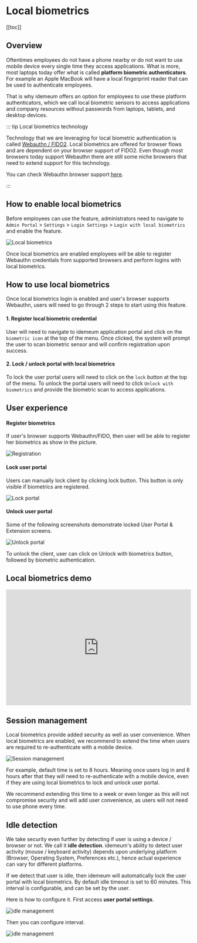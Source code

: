 # Local biometrics

[[toc]]

## Overview
Oftentimes employees do not have a phone nearby or do not want to use mobile device every single time they access applications. What is more, most laptops today offer what is called **platform biometric authenticators**. For example an Apple MacBook will have a local fingerprint reader that can be used to authenticate employees.

That is why idemeum offers an option for employees to use these platform authenticators, which we call local biometric sensors to access applications and company resources without passwords from laptops, tablets, and desktop devices.

::: tip Local biometrics technology

Technology that we are leveraging for local biometric authentication is called [Webauthn / FIDO2](https://fidoalliance.org/fido2/fido2-web-authentication-webauthn/). Local biometrics are offered for browser flows and are dependent on your browser support of FIDO2. Even though most browsers today support Webauthn there are still some niche browsers that need to extend support for this technology.

You can check Webauthn browser support [here](https://caniuse.com/?search=webauthn).

:::

## How to enable local biometrics
Before employees can use the feature, administrators need to navigate to `Admin Portal` > `Settings` > `Login Settings` > `Login with local biometrics` and enable the feature.

![Local biometrics](./images/local-biometrics.png)

Once local biometrics are enabled employees will be able to register Webauthn credentials from supported browsers and perform logins with local biometrics.

## How to use local biometrics
Once local biometrics login is enabled and user's browser supports Webauthn, users will need to go through 2 steps to start using this feature.

#### 1. Register local biometric credential
User will need to navigate to idemeum application portal and click on the `biometric icon` at the top of the menu. Once clicked, the system will prompt the user to scan biometric sensor and will confirm registration upon success. 

#### 2. Lock / unlock portal with local biometrics
To lock the user portal users will need to click on the `lock` button at the top of the menu. To unlock the portal users will need to click `Unlock with biometrics` and provide the biometric scan to access applications.


## User experience

#### Register biometrics

If user's browser supports Webauthn/FIDO, then user will be able to register her biometrics as show in the picture.

![Registration](./images/local-bio-registration.png)

#### Lock user portal

Users can manually lock client by clicking lock button. This button is only visible if biometrics are registered.

![Lock portal](./images/lock-portal.png)

#### Unlock user portal

Some of the following screenshots demonstrate locked User Portal & Extension screens.

![Unlock portal](./images/unlock-portal.png)

To unlock the client, user can click on Unlock with biometrics button, followed by biometric authentication.

## Local biometrics demo

<div style="position: relative; padding-bottom: 62.5%; height: 0;"><iframe src="https://www.loom.com/embed/ddaf8aff68a4462a9e5c3cbd9cc0e258" frameborder="0" webkitallowfullscreen mozallowfullscreen allowfullscreen style="position: absolute; top: 0; left: 0; width: 100%; height: 100%;"></iframe></div>

## Session management

Local biometrics provide added security as well as user convenience. When local biometrics are enabled, we recommend to extend the time when users are required to re-authenticate with a mobile device.

![Session management](./images/session-management.png)

For example, default time is set to 8 hours. Meaning once users log in and 8 hours after that they will need to re-authenticate with a mobile device, even if they are using local biometrics to lock and unlock user portal.

We recommend extending this time to a week or even longer as this will not compromise security and will add user convenience, as users will not need to use phone every time.

## Idle detection

We take security even further by detecting if user is using a device / browser or not. We call it **idle detection**. idemeum's ability to detect user activity (mouse / keyboard activity) depends upon underlying platform (Browser, Operating System, Preferences etc.), hence actual experience can vary for different platforms.

If we detect that user is idle, then idemeum will automatically lock the user portal with local biometrics. By default idle timeout is set to 60 minutes. This interval is configurable, and can be set by the user.

Here is how to configure it. First access **user portal settings**.

![idle management](./images/idle.png)

Then you can configure interval.

![idle management](./images/idle1.png)




